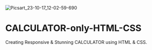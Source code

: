 ![Picsart_23-10-17_12-02-59-690](https://github.com/creatoraashu/CALCULATOR-only-HTML-CSS/assets/130897584/9a20a114-825b-4d95-b5fc-7de9c611ec00)
# CALCULATOR-only-HTML-CSS
Creating Responsive &amp; Stunning CALCULATOR using HTML &amp; CSS.
